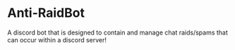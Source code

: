 # Anti-RaidBot
A discord bot that is designed to contain and manage chat raids/spams that can occur within a discord server!
